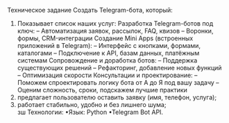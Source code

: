 Техническое задание
Создать Telegram-бота, который: 
1)  Показывает список наших услуг:
Разработка Telegram-ботов под ключ:
– Автоматизация заявок, рассылок, FAQ, квизов
– Воронки, формы, CRM-интеграции
Создание Mini Apps (встроенных приложений в Telegram):
– Интерфейс с кнопками, формами, каталогами
– Подключение к API, базам данных, платёжным системам
Сопровождение и доработка ботов:
– Поддержка существующих решений
– Рефакторинг, добавление новых функций
– Оптимизация скорости 
Консультации и проектирование:
– Поможем спроектировать логику бота от А до Я под вашу задачу
– Оценим сложность, сроки, подскажем лучшие практики
2)   предлагает пользователю оставить заявку (имя, телефон, услуга); 
3)   работает стабильно, удобно и без лишнего шума;  
 зш
 Технологии: 
•Язык: Python
•Telegram Bot API. 